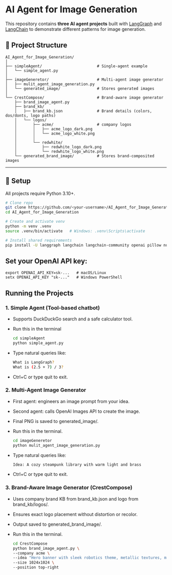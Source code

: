 # AI Agent for Image Generation

This repository contains **three AI agent projects** built with [LangGraph](https://github.com/langchain-ai/langgraph) and [LangChain](https://www.langchain.com/) to demonstrate different patterns for image generation.

## 📂 Project Structure
```
AI_Agent_for_Image_Generation/
│
├── simpleAgent/                        # Single-agent example
│   └── simple_agent.py
│
├── imageGeneretor/                     # Multi-agent image generator
│   ├── mulit_agent_image_generation.py
│   └── generated_image/                # Stores generated images
│
└── CrestCompose/                       # Brand-aware image generator
    ├── brand_image_agent.py
    ├── brand_kb/
    │   ├── brand_kb.json               # Brand details (colors, dos/donts, logo paths)
    │   └── logos/
    │       ├── acme/                   # company logos
    │       │   ├── acme_logo_dark.png                   
    │       │   └── acme_logo_white.png     
    │       │              
    │       └── redwhite/
    │           ├── redwhite_logo_dark.png                   
    │           └── redwhite_logo_white.png  
    └── generated_brand_image/          # Stores brand-composited images    

```

---

## 🔧 Setup
All projects require Python 3.10+.

```bash
# Clone repo
git clone https://github.com/<your-username>/AI_Agent_for_Image_Generation.git
cd AI_Agent_for_Image_Generation

# Create and activate venv
python -m venv .venv
source .venv/bin/activate   # Windows: .venv\Scripts\activate

# Install shared requirements
pip install -U langgraph langchain langchain-community openai pillow numpy pydantic duckduckgo-search
```

## Set your OpenAI API key:
```
export OPENAI_API_KEY=sk-...   # macOS/Linux
setx OPENAI_API_KEY "sk-..."   # Windows PowerShell
```

## Running the Projects

### 1. Simple Agent (Tool-based chatbot)
- Supports DuckDuckGo search and a safe calculator tool.
- Run this in the terminal

    ```bash
    cd simpleAgent
    python simple_agent.py
    ```
- Type natural queries like:
    ```bash
    What is LangGraph?
    What is (2.5 + 7) / 3?
    ```
- Ctrl+C or type quit to exit.


### 2. Multi-Agent Image Generator
- First agent: engineers an image prompt from your idea.
- Second agent: calls OpenAI Images API to create the image.
- Final PNG is saved to generated_image/.
- Run this in the terminal.

    ```bash
    cd imageGeneretor
    python mulit_agent_image_generation.py
    ```
- Type natural queries like:
    ```bash
    Idea: A cozy steampunk library with warm light and brass
    ```
- Ctrl+C or type quit to exit.

### 3. Brand-Aware Image Generator (CrestCompose)
- Uses company brand KB from brand_kb.json and logo from brand_kb/logos/.
- Ensures exact logo placement without distortion or recolor.
- Output saved to generated_brand_image/.
- Run this in the terminal.

    ```bash
    cd CrestCompose
    python brand_image_agent.py \
    --company acme \
    --idea "Hero banner with sleek robotics theme, metallic textures, minimal layout" \
    --size 1024x1024 \
    --position top-right
    ```